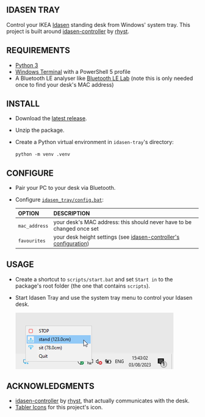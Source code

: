 ## IDASEN TRAY

Control your IKEA [Idasen](https://www.ikea.com/us/en/p/idasen-desk-sit-stand-black-dark-gray-s79280998/) standing desk from Windows' system tray. This project is built around [idasen-controller](https://github.com/rhyst/idasen-controller) by [rhyst](https://github.com/rhyst).

## REQUIREMENTS

- [Python 3](https://www.python.org/downloads/)
- [Windows Terminal](https://github.com/microsoft/terminal) with a PowerShell 5 profile
- A Bluetooth LE analyser like [Bluetooth LE Lab](https://apps.microsoft.com/store/detail/bluetooth-le-lab/9N6JD37GWZC8) (note this is only needed once to find your desk's MAC address)

## INSTALL

- Download the [latest release](https://github.com/gliptal/idasen-cli/releases/latest).
- Unzip the package.
- Create a Python virtual environment in `idasen-tray`'s directory:

    `python -m venv .venv`

## CONFIGURE

- Pair your PC to your desk via Bluetooth.

- Configure [`idasen_tray/config.bat`](idasen_tray/config.bat):

    | OPTION        | DESCRIPTION                                                                                                                   |
    |---------------|-------------------------------------------------------------------------------------------------------------------------------|
    | `mac_address` | your desk's MAC address: this should never have to be changed once set                                                        |
    | `favourites`  | your desk height settings (see [idasen-controller's configuration](https://github.com/rhyst/idasen-controller#configuration)) |

## USAGE

- Create a shortcut to `scripts/start.bat` and set `Start in` to the package's root folder (the one that contains `scripts`).
- Start Idasen Tray and use the system tray menu to control your Idasen desk.

    ![tray-menu](docs/traymenu.png)

## ACKNOWLEDGMENTS

- [idasen-controller](https://github.com/rhyst/idasen-controller) by [rhyst](https://github.com/rhyst), that actually communicates with the desk.
- [Tabler Icons](https://tablericons.com/) for this project's icon.
